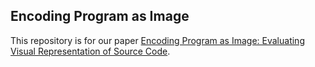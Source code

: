 ## Encoding Program as Image

This repository is for our paper [Encoding Program as Image: Evaluating Visual Representation of Source Code](https://doi.org/10.48550/arXiv.2111.01097).

